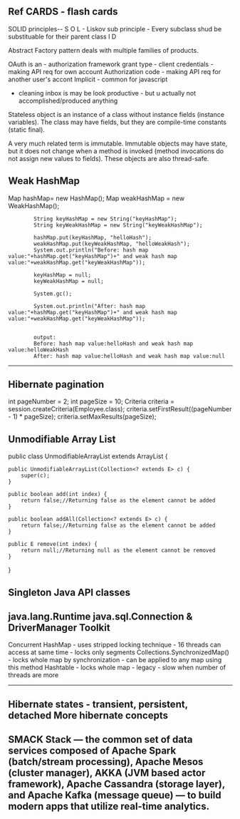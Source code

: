 Ref CARDS - flash cards
----------------------

SOLID principles--
S
O
L - Liskov sub principle - Every subclass shud be substituable for their parent class
I
D



Abstract Factory pattern deals with multiple families of products.


OAuth is an - authorization framework
grant type -     client credentials     - making API req for own account
                Authorization code     - making API req for another user's accont
                Implicit             - common for javascript
              
              
- cleaning inbox is may be look productive - but u actually not accomplished/produced anything 
 
 
 Stateless object is an instance of a class without instance fields (instance variables). The class may have fields, but they are compile-time constants (static final).

A very much related term is immutable. Immutable objects may have state, but it does not change when a method is invoked (method invocations do not assign new values to fields). These objects are also thread-safe.



 Weak HashMap
 -------------------------------------
  Map hashMap= new HashMap();
            Map weakHashMap = new WeakHashMap();

            String keyHashMap = new String("keyHashMap");
            String keyWeakHashMap = new String("keyWeakHashMap");

            hashMap.put(keyHashMap, "helloHash");
            weakHashMap.put(keyWeakHashMap, "helloWeakHash");
            System.out.println("Before: hash map value:"+hashMap.get("keyHashMap")+" and weak hash map value:"+weakHashMap.get("keyWeakHashMap"));

            keyHashMap = null;
            keyWeakHashMap = null;

            System.gc();  

            System.out.println("After: hash map value:"+hashMap.get("keyHashMap")+" and weak hash map value:"+weakHashMap.get("keyWeakHashMap"));
            
            
            output:
            Before: hash map value:helloHash and weak hash map value:helloWeakHash
            After: hash map value:helloHash and weak hash map value:null
 ---------------------------------------
 
 
 Hibernate pagination 
 --------------------
int pageNumber = 2;
int pageSize = 10;
Criteria criteria = session.createCriteria(Employee.class);
                criteria.setFirstResult((pageNumber - 1) * pageSize);
                criteria.setMaxResults(pageSize);
                

                
                
Unmodifiable Array List
-------------------------
public class UnmodifiableArrayList<E>  extends ArrayList<E> {

    public UnmodifiableArrayList(Collection<? extends E> c) {
        super(c);
    }

    public boolean add(int index) {
        return false;//Returning false as the element cannot be added 
    }

    public boolean addAll(Collection<? extends E> c) {
        return false;//Returning false as the element cannot be added 
    }

    public E remove(int index) {
        return null;//Returning null as the element cannot be removed
    }
}                



Singleton Java API classes
---------------------
java.lang.Runtime
java.sql.Connection & DriverManager
Toolkit
------

Concurrent HashMap - uses stripped locking technique - 16 threads can access at same time - locks only segments
Collections.SynchronizedMap() - locks whole map by synchronization - can be applied to any map using this method
Hashtable - locks whole map - legacy - slow when number of threads are more

------------------------
Hibernate states - transient, persistent, detached
More hibernate concepts
----------------------------

SMACK Stack — the common set of data services composed of 
Apache Spark (batch/stream processing), 
Apache Mesos (cluster manager), 
AKKA (JVM based actor framework), 
Apache Cassandra (storage layer), and 
Apache Kafka (message queue) — to build modern apps that utilize real-time analytics.
----------------------------


